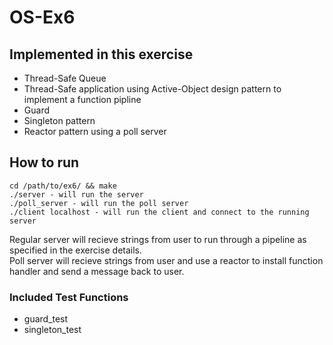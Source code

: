 # OS-Ex6

## Implemented in this exercise
* Thread-Safe Queue
* Thread-Safe application using Active-Object design pattern to implement a function pipline
* Guard
* Singleton pattern
* Reactor pattern using a poll server

## How to run
    
    cd /path/to/ex6/ && make
    ./server - will run the server
    ./poll_server - will run the poll server
    ./client localhost - will run the client and connect to the running server
Regular server will recieve strings from user to run through a pipeline as specified in the exercise details.<br>
Poll server will recieve strings from user and use a reactor to install function handler and send a message back to user.

### Included Test Functions
* guard_test
* singleton_test
